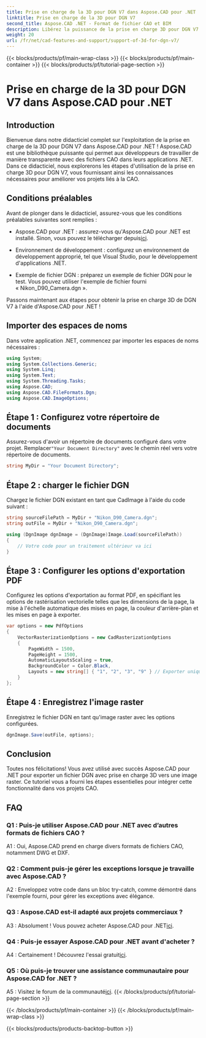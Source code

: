 ```yaml
---
title: Prise en charge de la 3D pour DGN V7 dans Aspose.CAD pour .NET
linktitle: Prise en charge de la 3D pour DGN V7
second_title: Aspose.CAD .NET - Format de fichier CAO et BIM
description: Libérez la puissance de la prise en charge 3D pour DGN V7 dans Aspose.CAD pour .NET. Suivez notre tutoriel étape par étape.
weight: 20
url: /fr/net/cad-features-and-support/support-of-3d-for-dgn-v7/
---
```


{{< blocks/products/pf/main-wrap-class >}}
{{< blocks/products/pf/main-container >}}
{{< blocks/products/pf/tutorial-page-section >}}

# Prise en charge de la 3D pour DGN V7 dans Aspose.CAD pour .NET

## Introduction

Bienvenue dans notre didacticiel complet sur l'exploitation de la prise en charge de la 3D pour DGN V7 dans Aspose.CAD pour .NET ! Aspose.CAD est une bibliothèque puissante qui permet aux développeurs de travailler de manière transparente avec des fichiers CAO dans leurs applications .NET. Dans ce didacticiel, nous explorerons les étapes d'utilisation de la prise en charge 3D pour DGN V7, vous fournissant ainsi les connaissances nécessaires pour améliorer vos projets liés à la CAO.

## Conditions préalables

Avant de plonger dans le didacticiel, assurez-vous que les conditions préalables suivantes sont remplies :

-  Aspose.CAD pour .NET : assurez-vous qu'Aspose.CAD pour .NET est installé. Sinon, vous pouvez le télécharger depuis[ici](https://releases.aspose.com/cad/net/).

- Environnement de développement : configurez un environnement de développement approprié, tel que Visual Studio, pour le développement d'applications .NET.

- Exemple de fichier DGN : préparez un exemple de fichier DGN pour le test. Vous pouvez utiliser l'exemple de fichier fourni « Nikon_D90_Camera.dgn ».

Passons maintenant aux étapes pour obtenir la prise en charge 3D de DGN V7 à l'aide d'Aspose.CAD pour .NET !

## Importer des espaces de noms

Dans votre application .NET, commencez par importer les espaces de noms nécessaires :

```csharp
using System;
using System.Collections.Generic;
using System.Linq;
using System.Text;
using System.Threading.Tasks;
using Aspose.CAD;
using Aspose.CAD.FileFormats.Dgn;
using Aspose.CAD.ImageOptions;
```

## Étape 1 : Configurez votre répertoire de documents

 Assurez-vous d'avoir un répertoire de documents configuré dans votre projet. Remplacer`"Your Document Directory"` avec le chemin réel vers votre répertoire de documents.

```csharp
string MyDir = "Your Document Directory";
```

## Étape 2 : charger le fichier DGN

Chargez le fichier DGN existant en tant que CadImage à l'aide du code suivant :

```csharp
string sourceFilePath = MyDir + "Nikon_D90_Camera.dgn";
string outFile = MyDir + "Nikon_D90_Camera.dgn";

using (DgnImage dgnImage = (DgnImage)Image.Load(sourceFilePath))
{
    // Votre code pour un traitement ultérieur va ici
}
```

## Étape 3 : Configurer les options d'exportation PDF

Configurez les options d'exportation au format PDF, en spécifiant les options de rastérisation vectorielle telles que les dimensions de la page, la mise à l'échelle automatique des mises en page, la couleur d'arrière-plan et les mises en page à exporter.

```csharp
var options = new PdfOptions
{
    VectorRasterizationOptions = new CadRasterizationOptions
    {
        PageWidth = 1500,
        PageHeight = 1500,
        AutomaticLayoutsScaling = true,
        BackgroundColor = Color.Black,
        Layouts = new string[] { "1", "2", "3", "9" } // Exporter uniquement les vues spécifiées
    }
};
```

## Étape 4 : Enregistrez l'image raster

Enregistrez le fichier DGN en tant qu'image raster avec les options configurées.

```csharp
dgnImage.Save(outFile, options);
```

## Conclusion

Toutes nos félicitations! Vous avez utilisé avec succès Aspose.CAD pour .NET pour exporter un fichier DGN avec prise en charge 3D vers une image raster. Ce tutoriel vous a fourni les étapes essentielles pour intégrer cette fonctionnalité dans vos projets CAO.

## FAQ

### Q1 : Puis-je utiliser Aspose.CAD pour .NET avec d’autres formats de fichiers CAO ?

A1 : Oui, Aspose.CAD prend en charge divers formats de fichiers CAO, notamment DWG et DXF.

### Q2 : Comment puis-je gérer les exceptions lorsque je travaille avec Aspose.CAD ?

A2 : Enveloppez votre code dans un bloc try-catch, comme démontré dans l'exemple fourni, pour gérer les exceptions avec élégance.

### Q3 : Aspose.CAD est-il adapté aux projets commerciaux ?

 A3 : Absolument ! Vous pouvez acheter Aspose.CAD pour .NET[ici](https://purchase.aspose.com/buy).

### Q4 : Puis-je essayer Aspose.CAD pour .NET avant d'acheter ?

A4 : Certainement ! Découvrez l'essai gratuit[ici](https://releases.aspose.com/).

### Q5 : Où puis-je trouver une assistance communautaire pour Aspose.CAD for .NET ?

 A5 : Visitez le forum de la communauté[ici](https://forum.aspose.com/c/cad/19).
{{< /blocks/products/pf/tutorial-page-section >}}

{{< /blocks/products/pf/main-container >}}
{{< /blocks/products/pf/main-wrap-class >}}

{{< blocks/products/products-backtop-button >}}
